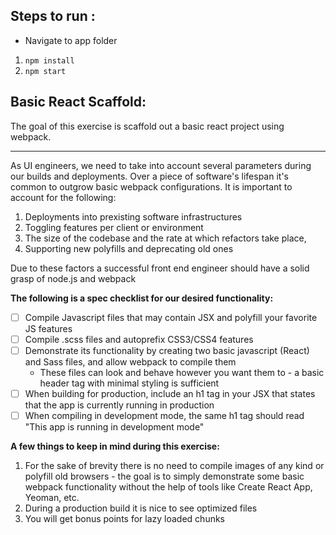 ## Steps to run :

- Navigate to app folder

1.  `npm install`
2.  `npm start`


## Basic React Scaffold:
The goal of this exercise is scaffold out a basic react project using webpack.
___

As UI engineers, we need to take into account several parameters during our builds and deployments. Over a piece of software's lifespan it's common to outgrow basic webpack configurations. It is important to account for the following:

1. Deployments into prexisting software infrastructures
2. Toggling features per client or environment
3. The size of the codebase and the rate at which refactors take place,
4. Supporting new polyfills and deprecating old ones

Due to these factors a successful front end engineer should have a solid grasp of node.js and webpack

**The following is a spec checklist for our desired functionality:**
- [ ] Compile Javascript files that may contain JSX and polyfill your favorite JS features
- [ ] Compile .scss files and autoprefix CSS3/CSS4 features
- [ ] Demonstrate its functionality by creating two basic javascript (React) and Sass files, and allow webpack to compile them
  - These files can look and behave however you want them to - a basic header tag with minimal styling is sufficient
- [ ] When building for production, include an h1 tag in your JSX that states that the app is currently running in production
- [ ] When compiling in development mode, the same h1 tag should read "This app is running in development mode"

**A few things to keep in mind during this exercise:**

1. For the sake of brevity there is no need to compile images of any kind or polyfill old browsers - the goal is to simply demonstrate some basic webpack functionality without the help of tools like Create React App, Yeoman, etc.
2. During a production build it is nice to see optimized files
3. You will get bonus points for lazy loaded chunks